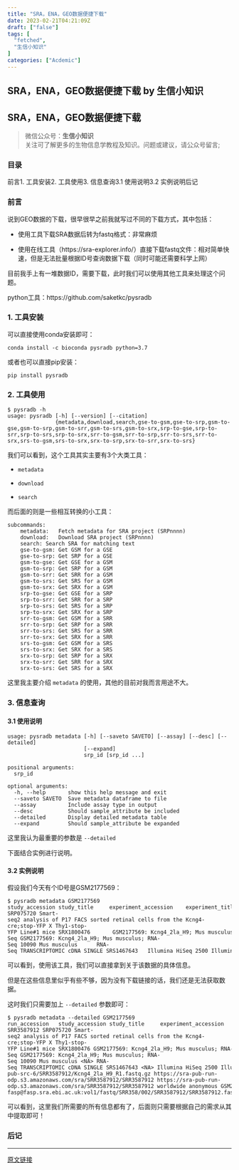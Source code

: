 ```yaml
---
title: "SRA，ENA，GEO数据便捷下载"
date: 2023-02-21T04:21:09Z
draft: ["false"]
tags: [
  "fetched",
  "生信小知识"
]
categories: ["Acdemic"]
---
```

SRA，ENA，GEO数据便捷下载 by 生信小知识
------
<div><section><span></span><h2><span>SRA，ENA，GEO数据便捷下载</span></h2><blockquote><p>微信公众号：<strong>生信小知识</strong><br>关注可了解更多的生物信息学教程及知识。问题或建议，请公众号留言;</p></blockquote><h3><span>目录</span></h3><p><span><span>前言</span></span><span><span>1. 工具安装</span></span><span><span>2. 工具使用</span></span><span><span>3. 信息查询</span></span><span><span><span>3.1 使用说明</span></span></span><span><span><span>3.2 实例说明</span></span></span><span><span>后记</span></span></p><h3><span>前言</span></h3><p>说到GEO数据的下载，很早很早之前我就写过不同的下载方式，其中包括：</p><ul><li><p><span>使用工具下载SRA数据后转为fastq格式：非常麻烦</span></p></li><li><p><span>使用在线工具（https://sra-explorer.info/）直接下载fastq文件：相对简单快速，但是无法批量根据ID号查询数据下载（同时可能还需要科学上网）</span></p></li></ul><p>目前我手上有一堆数据ID，需要下载，此时我们可以使用其他工具来处理这个问题。</p><p>python工具：https://github.com/saketkc/pysradb</p><h3><span>1. 工具安装</span></h3><p>可以直接使用conda安装即可：</p><pre><code>conda install -c bioconda pysradb python=3.7<br></code></pre><p>或者也可以直接pip安装：</p><pre><code>pip install pysradb<br></code></pre><h3><span>2. 工具使用</span></h3><pre><code>$ pysradb -h<br>usage: pysradb [-h] [--version] [--citation]<br>               {metadata,download,search,gse-to-gsm,gse-to-srp,gsm-to-gse,gsm-to-srp,gsm-to-srr,gsm-to-srs,gsm-to-srx,srp-to-gse,srp-to-srr,srp-to-srs,srp-to-srx,srr-to-gsm,srr-to-srp,srr-to-srs,srr-to-srx,srs-to-gsm,srs-to-srx,srx-to-srp,srx-to-srr,srx-to-srs}<br></code></pre><p>我们可以看到，这个工具其实主要有3个大类工具：</p><ul><li><p><code>metadata</code></p></li><li><p><code>download</code></p></li><li><p><code>search</code></p></li></ul><p>而后面的则是一些相互转换的小工具：</p><pre><code>subcommands:<br>    metadata:   Fetch metadata <span>for</span> SRA project (SRPnnnn)<br>    download:   Download SRA project (SRPnnnn)<br>    search: Search SRA <span>for</span> matching text<br>    gse-to-gsm: Get GSM <span>for</span> a GSE<br>    gse-to-srp: Get SRP <span>for</span> a GSE<br>    gsm-to-gse: Get GSE <span>for</span> a GSM<br>    gsm-to-srp: Get SRP <span>for</span> a GSM<br>    gsm-to-srr: Get SRR <span>for</span> a GSM<br>    gsm-to-srs: Get SRS <span>for</span> a GSM<br>    gsm-to-srx: Get SRX <span>for</span> a GSM<br>    srp-to-gse: Get GSE <span>for</span> a SRP<br>    srp-to-srr: Get SRR <span>for</span> a SRP<br>    srp-to-srs: Get SRS <span>for</span> a SRP<br>    srp-to-srx: Get SRX <span>for</span> a SRP<br>    srr-to-gsm: Get GSM <span>for</span> a SRR<br>    srr-to-srp: Get SRP <span>for</span> a SRR<br>    srr-to-srs: Get SRS <span>for</span> a SRR<br>    srr-to-srx: Get SRX <span>for</span> a SRR<br>    srs-to-gsm: Get GSM <span>for</span> a SRS<br>    srs-to-srx: Get SRX <span>for</span> a SRS<br>    srx-to-srp: Get SRP <span>for</span> a SRX<br>    srx-to-srr: Get SRR <span>for</span> a SRX<br>    srx-to-srs: Get SRS <span>for</span> a SRX<br></code></pre><p>这里我主要介绍 <code>metadata</code> 的使用，其他的目前对我而言用途不大。</p><h3><span>3. 信息查询</span></h3><h4><span>3.1 使用说明</span></h4><pre><code>usage: pysradb metadata [-h] [--saveto SAVETO] [--assay] [--desc] [--detailed]<br>                        [--expand]<br>                        srp_id [srp_id ...]<br><br>positional arguments:<br>  srp_id<br><br>optional arguments:<br>  -h, --<span>help</span>       show this <span>help</span> message and <span>exit</span><br>  --saveto SAVETO  Save metadata dataframe to file<br>  --assay          Include assay <span>type</span> <span>in</span> output<br>  --desc           Should sample_attribute be included<br>  --detailed       Display detailed metadata table<br>  --expand         Should sample_attribute be expanded<br></code></pre><p>这里我认为最重要的参数是 <code>--detailed</code></p><p>下面结合实例进行说明。</p><h4><span>3.2 实例说明</span></h4><p>假设我们今天有个ID号是GSM2177569：</p><pre><code>$ pysradb metadata GSM2177569<br>study_accession study_title     experiment_accession    experiment_title        experiment_desc organism_taxid  organism_name   library_name    library_strategy        library_source  library_selection       library_layout  sample_accessionsample_title    instrument      instrument_model        instrument_model_desc   total_spots     total_size      run_accession   run_total_spots run_total_bases<br>SRP075720 Smart-seq2 analysis of P17 FACS sorted retinal cells from the Kcng4-cre;stop-YFP X Thy1-stop-YFP Line<span>#1 mice SRX1800476       GSM2177569: Kcng4_2la_H9; Mus musculus; RNA-Seq GSM2177569: Kcng4_2la_H9; Mus musculus; RNA-Seq 10090 Mus musculus      RNA-Seq TRANSCRIPTOMIC cDNA SINGLE SRS1467643   Illumina HiSeq 2500 Illumina HiSeq 2500 ILLUMINA 254714897658407 SRR3587912 2547148 127357400</span><br></code></pre><p>可以看到，使用该工具，我们可以直接拿到关于该数据的具体信息。</p><p>但是在这些信息里似乎有些不够，因为没有下载链接的话，我们还是无法获取数据。</p><p>这时我们只需要加上 <code>--detailed</code> 参数即可：</p><pre><code>$ pysradb metadata --detailed GSM2177569<br>run_accession   study_accession study_title     experiment_accession    experiment_title        experiment_desc organism_taxid  organism_name   library_name    library_strategy        library_source   library_selection       library_layout  sample_accession        sample_title    instrument      instrument_model        instrument_model_desc   total_spots     total_size      run_total_spots  run_total_bases run_alias       sra_url_alt     sra_url AWS_url AWS_free_egress AWS_access_type experiment_alias        source_name     tissue  developmental stage     retina id       ena_fastq_http   ena_fastq_http_1        ena_fastq_http_2        ena_fastq_ftp   ena_fastq_ftp_1 ena_fastq_ftp_2<br>SRR3587912 SRP075720 Smart-seq2 analysis of P17 FACS sorted retinal cells from the Kcng4-cre;stop-YFP X Thy1-stop-YFP Line<span>#1 mice SRX1800476 GSM2177569: Kcng4_2la_H9; Mus musculus; RNA-Seq GSM2177569: Kcng4_2la_H9; Mus musculus; RNA-Seq 10090 Mus musculus &lt;NA&gt; RNA-Seq TRANSCRIPTOMIC cDNA SINGLE SRS1467643 &lt;NA&gt; Illumina HiSeq 2500 Illumina HiSeq 2500 ILLUMINA 2547148 97658407 2547148 127357400 GSM2177569_r1 s3://sra-pub-src-6/SRR3587912/Kcng4_2la_H9_R1.fastq.gz https://sra-pub-run-odp.s3.amazonaws.com/sra/SRR3587912/SRR3587912 https://sra-pub-run-odp.s3.amazonaws.com/sra/SRR3587912/SRR3587912 worldwide anonymous GSM2177569 Mus musculus retina, P17 retina P17 2la http://ftp.sra.ebi.ac.uk/vol1/fastq/SRR358/002/SRR3587912/SRR3587912.fastq.gz &lt;NA&gt; &lt;NA&gt; era-fasp@fasp.sra.ebi.ac.uk:vol1/fastq/SRR358/002/SRR3587912/SRR3587912.fastq.gz &lt;NA&gt; &lt;NA&gt;</span><br></code></pre><p>可以看到，这里我们所需要的所有信息都有了，后面则只需要根据自己的需求从其中提取即可！</p><h3><span>后记</span><span></span></h3><span></span></section><p><mp-style-type data-value="3"></mp-style-type></p></div>  
<hr>
<a href="https://mp.weixin.qq.com/s/4x43bTR0cLRNWiuk_EmN5w",target="_blank" rel="noopener noreferrer">原文链接</a>

